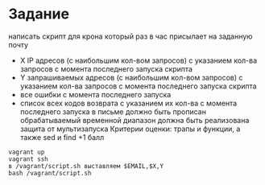 # Задание
написать скрипт для крона
который раз в час присылает на заданную почту
- X IP адресов (с наибольшим кол-вом запросов) с указанием кол-ва запросов c момента последнего запуска скрипта
- Y запрашиваемых адресов (с наибольшим кол-вом запросов) с указанием кол-ва запросов c момента последнего запуска скрипта
- все ошибки c момента последнего запуска
- список всех кодов возврата с указанием их кол-ва с момента последнего запуска в письме должно быть прописан обрабатываемый временной диапазон
 должна быть реализована защита от мультизапуска
 Критерии оценки:
 трапы и функции, а также sed и find +1 балл

```
vagrant up
vagrant ssh
в /vagrant/script.sh выставляем $EMAIL,$X,Y
bash /vagrant/script.sh
```


